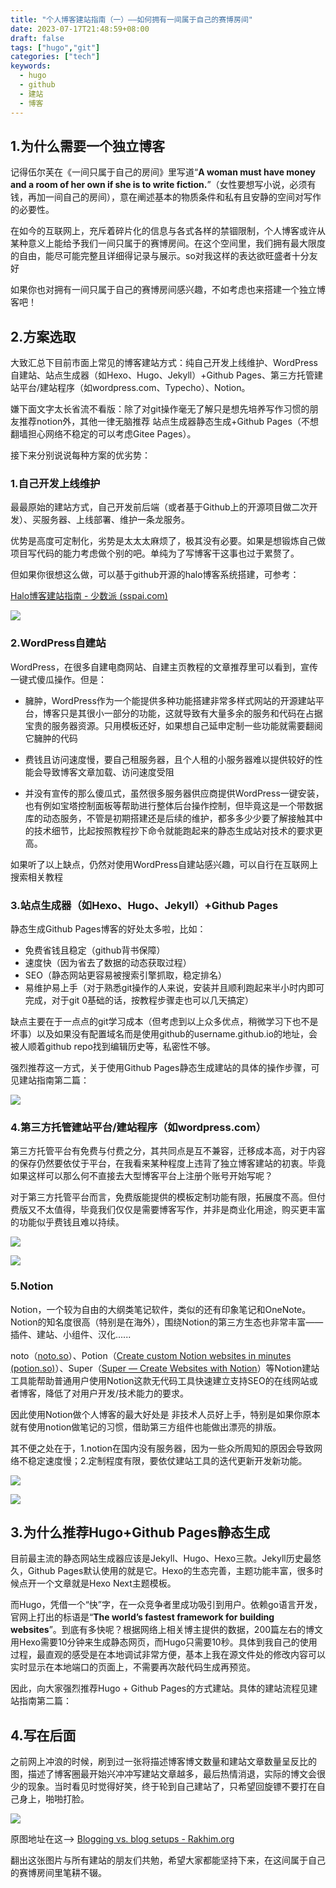 ```yaml
---
title: "个人博客建站指南（一）——如何拥有一间属于自己的赛博房间"
date: 2023-07-17T21:48:59+08:00
draft: false
tags: ["hugo","git"]
categories: ["tech"]
keywords:
  - hugo
  - github
  - 建站
  - 博客
---
```


## 1.为什么需要一个独立博客

记得伍尔芙在《一间只属于自己的房间》里写道“**A woman must have money and a room of her own if she is to write fiction.**”（女性要想写小说，必须有钱，再加一间自己的房间），意在阐述基本的物质条件和私有且安静的空间对写作的必要性。

在如今的互联网上，充斥着碎片化的信息与各式各样的禁锢限制，个人博客或许从某种意义上能给予我们一间只属于的赛博房间。在这个空间里，我们拥有最大限度的自由，能尽可能完整且详细得记录与展示。so对我这样的表达欲旺盛者十分友好

如果你也对拥有一间只属于自己的赛博房间感兴趣，不如考虑也来搭建一个独立博客吧！

## 2.方案选取

大致汇总下目前市面上常见的博客建站方式：纯自己开发上线维护、WordPress自建站、站点生成器（如Hexo、Hugo、Jekyll）+Github Pages、第三方托管建站平台/建站程序（如wordpress.com、Typecho）、Notion。

嫌下面文字太长省流不看版：除了对git操作毫无了解只是想先培养写作习惯的朋友推荐notion外，其他一律无脑推荐 站点生成器静态生成+Github Pages（不想翻墙担心网络不稳定的可以考虑Gitee Pages）。

接下来分别说说每种方案的优劣势：

### 1.自己开发上线维护

最最原始的建站方式，自己开发前后端（或者基于Github上的开源项目做二次开发）、买服务器、上线部署、维护一条龙服务。

优势是高度可定制化，劣势是太太太麻烦了，极其没有必要。如果是想锻炼自己做项目写代码的能力考虑做个别的吧。单纯为了写博客干这事也过于累赘了。

但如果你很想这么做，可以基于github开源的halo博客系统搭建，可参考：

[Halo博客建站指南 - 少数派 (sspai.com)](https://sspai.com/post/72257#!)

![](/img/halo.png)

### 2.WordPress自建站

WordPress，在很多自建电商网站、自建主页教程的文章推荐里可以看到，宣传一键式傻瓜操作。但是：

- 臃肿，WordPress作为一个能提供多种功能搭建非常多样式网站的开源建站平台，博客只是其很小一部分的功能，这就导致有大量多余的服务和代码在占据宝贵的服务器资源。只用模板还好，如果想自己延申定制一些功能就需要翻阅它臃肿的代码

- 费钱且访问速度慢，要自己租服务器，且个人租的小服务器难以提供较好的性能会导致博客文章加载、访问速度受阻

- 并没有宣传的那么傻瓜式，虽然很多服务器供应商提供WordPress一键安装，也有例如宝塔控制面板等帮助进行整体后台操作控制，但毕竟这是一个带数据库的动态服务，不管是初期搭建还是后续的维护，都多多少少要了解接触其中的技术细节，比起按照教程抄下命令就能跑起来的静态生成站对技术的要求更高。

如果听了以上缺点，仍然对使用WordPress自建站感兴趣，可以自行在互联网上搜索相关教程

### 3.站点生成器（如Hexo、Hugo、Jekyll）+Github Pages

静态生成Github Pages博客的好处太多啦，比如：

- 免费省钱且稳定（github背书保障）
- 速度快（因为省去了数据的动态获取过程）
- SEO（静态网站更容易被搜索引擎抓取，稳定排名）
- 易维护易上手（对于熟悉git操作的人来说，安装并且顺利跑起来半小时内即可完成，对于git 0基础的话，按教程步骤走也可以几天搞定）

缺点主要在于一点点的git学习成本（但考虑到以上众多优点，稍微学习下也不是坏事）以及如果没有配置域名而是使用github的username.github.io的地址，会被人顺着github repo找到编辑历史等，私密性不够。

强烈推荐这一方式，关于使用Github Pages静态生成建站的具体的操作步骤，可见建站指南第二篇：



![](/img/hugo.png)

### 4.第三方托管建站平台/建站程序（如wordpress.com）

第三方托管平台有免费与付费之分，其共同点是互不兼容，迁移成本高，对于内容的保存仍然要依仗于平台，在我看来某种程度上违背了独立博客建站的初衷。毕竟如果这样可以那么何不直接去大型博客平台上注册个账号开始写呢？

对于第三方托管平台而言，免费版能提供的模板定制功能有限，拓展度不高。但付费版又不太值得，毕竟我们仅仅是需要博客写作，并非是商业化用途，购买更丰富的功能似乎费钱且难以持续。

![](/img/wordpress.png)

![](/img/wordpress2.png)

### 5.Notion

Notion，一个较为自由的大纲类笔记软件，类似的还有印象笔记和OneNote。Notion的知名度很高（特别是在海外），围绕Notion的第三方生态也非常丰富——插件、建站、小组件、汉化......

noto（[noto.so](https://noto.so/)）、Potion（[Create custom Notion websites in minutes (potion.so)](https://potion.so/)）、Super（[Super — Create Websites with Notion](https://super.so/)）等Notion建站工具能帮助普通用户使用Notion这款无代码工具快速建立支持SEO的在线网站或者博客，降低了对用户开发/技术能力的要求。

因此使用Notion做个人博客的最大好处是 非技术人员好上手，特别是如果你原本就有使用notion做笔记的习惯，借助第三方组件也能做出漂亮的排版。

其不便之处在于，1.notion在国内没有服务器，因为一些众所周知的原因会导致网络不稳定速度慢；2.定制程度有限，要依仗建站工具的迭代更新开发新功能。

![](/img/notion.png)

![](/img/noto.png)


## 3.为什么推荐Hugo+Github Pages静态生成

目前最主流的静态网站生成器应该是Jekyll、Hugo、Hexo三款。Jekyll历史最悠久，Github Pages默认使用的就是它。Hexo的生态完善，主题功能丰富，很多时候点开一个文章就是Hexo Next主题模板。

而Hugo，凭借一个“快”字，在一众竞争者里成功吸引到用户。依赖go语言开发，官网上打出的标语是“**The world’s fastest framework for building websites**”。到底有多快呢？根据网络上相关博主提供的数据，200篇左右的博文用Hexo需要10分钟来生成静态网页，而Hugo只需要10秒。具体到我自己的使用过程，最直观的感受是在本地调试非常方便，基本上我在源文件处的修改内容可以实时显示在本地端口的页面上，不需要再次敲代码生成再预览。

因此，向大家强烈推荐Hugo + Github Pages的方式建站。具体的建站流程见建站指南第二篇：



## 4.写在后面

之前网上冲浪的时候，刷到过一张将描述博客博文数量和建站文章数量呈反比的图，描述了博客圈最开始兴冲冲写建站文章越多，最后热情消退，实际的博文会很少的现象。当时看见时觉得好笑，终于轮到自己建站了，只希望回旋镖不要打在自己身上，啪啪打脸。

![](/img/Blogging&blogSetups.jpg)

原图地址在这—> [Blogging vs. blog setups - Rakhim.org](https://rakhim.org/honestly-undefined/19/)

翻出这张图片与所有建站的朋友们共勉，希望大家都能坚持下来，在这间属于自己的赛博房间里笔耕不辍。
